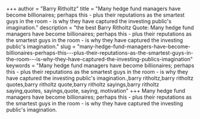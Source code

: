 +++
author = "Barry Ritholtz"
title = "Many hedge fund managers have become billionaires; perhaps this - plus their reputations as the smartest guys in the room - is why they have captured the investing public's imagination."
description = "the best Barry Ritholtz Quote: Many hedge fund managers have become billionaires; perhaps this - plus their reputations as the smartest guys in the room - is why they have captured the investing public's imagination."
slug = "many-hedge-fund-managers-have-become-billionaires-perhaps-this---plus-their-reputations-as-the-smartest-guys-in-the-room---is-why-they-have-captured-the-investing-publics-imagination"
keywords = "Many hedge fund managers have become billionaires; perhaps this - plus their reputations as the smartest guys in the room - is why they have captured the investing public's imagination.,barry ritholtz,barry ritholtz quotes,barry ritholtz quote,barry ritholtz sayings,barry ritholtz saying,quotes, sayings,quote, saying, motivation"
+++
Many hedge fund managers have become billionaires; perhaps this - plus their reputations as the smartest guys in the room - is why they have captured the investing public's imagination.
